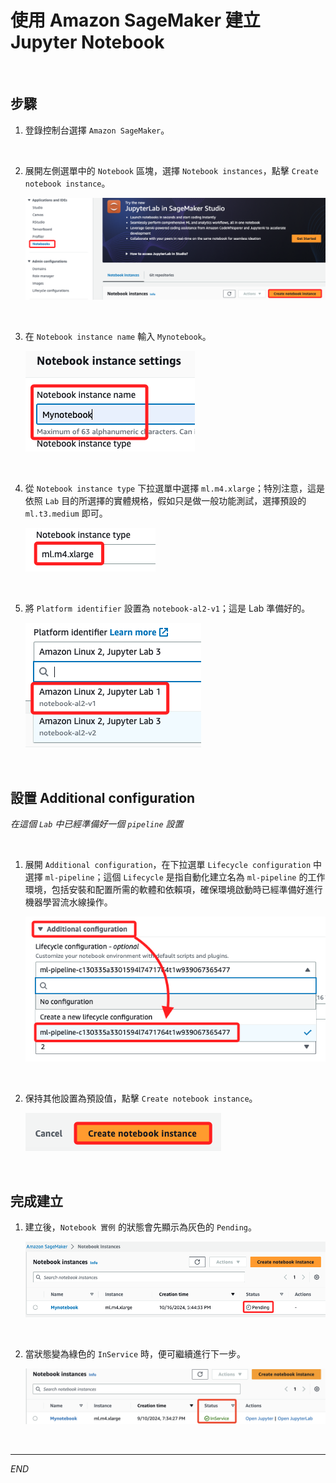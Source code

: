 # 使用 Amazon SageMaker 建立 Jupyter Notebook

<br>

## 步驟

1. 登錄控制台選擇 `Amazon SageMaker`。

<br>

2. 展開左側選單中的 `Notebook` 區塊，選擇 `Notebook instances`，點擊 `Create notebook instance`。

    ![](images/img_02.png)

<br>

3. 在 `Notebook instance name` 輸入 `Mynotebook`。

    ![](images/img_03.png)

<br>

4. 從 `Notebook instance type` 下拉選單中選擇 `ml.m4.xlarge`；特別注意，這是依照 `Lab` 目的所選擇的實體規格，假如只是做一般功能測試，選擇預設的 `ml.t3.medium` 即可。

    ![](images/img_04.png)

<br>

5. 將 `Platform identifier` 設置為 `notebook-al2-v1`；這是 Lab 準備好的。

    ![](images/img_05.png)

<br>

## 設置 Additional configuration

_在這個 `Lab` 中已經準備好一個 `pipeline` 設置_

<br>

1. 展開 `Additional configuration`，在下拉選單 `Lifecycle configuration` 中選擇 `ml-pipeline`；這個 `Lifecycle` 是指自動化建立名為 `ml-pipeline` 的工作環境，包括安裝和配置所需的軟體和依賴項，確保環境啟動時已經準備好進行機器學習流水線操作。

    ![](images/img_08.png)

<br>

2. 保持其他設置為預設值，點擊 `Create notebook instance`。

    ![](images/img_06.png)

<br>

## 完成建立

1. 建立後，`Notebook 實例` 的狀態會先顯示為灰色的 `Pending`。

    ![](images/img_09.png)

<br>

2. 當狀態變為綠色的 `InService` 時，便可繼續進行下一步。

    ![](images/img_01.png)

<br>

___

_END_